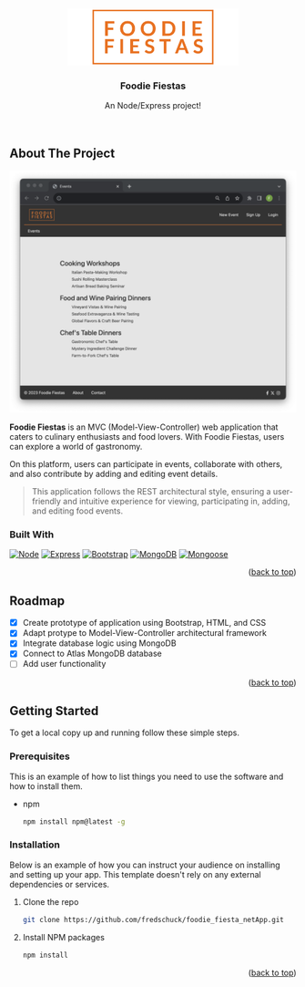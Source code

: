 <a name="readme-top"></a>


<!-- PROJECT LOGO -->
<br />
<div align="center">
    <img src="public/images/logo.png" alt="Logo" width="300px" height="">

  <h3 align="center">Foodie Fiestas</h3>

  <p align="center">
    An Node/Express project!
    <br />
    <br />
    <br />
  </p>
</div>


<!-- ABOUT THE PROJECT -->
## About The Project 

![Product Name Screen Shot][product-screenshot]

 **Foodie Fiestas** is an MVC (Model-View-Controller) web application that caters to culinary enthusiasts and food lovers. With Foodie Fiestas, users can explore a world of gastronomy. 

On this platform, users can participate in events, collaborate with others, and also contribute by adding and editing event details.

> This application follows the REST architectural style, ensuring a user-friendly and intuitive experience for viewing, participating in, adding, and editing food events.


### Built With

[![Node][Node.js]][Node-url]
[![Express][Express.js]][Express-url]
[![Bootstrap][Bootstrap.com]][Bootstrap-url]
[![MongoDB][MongoDB]][MongoDB-url]
[![Mongoose][Mongoose]][Mongoose-url]


<p align="right">(<a href="#readme-top">back to top</a>)</p>

<!-- ROADMAP -->
## Roadmap

- [x] Create prototype of application using Bootstrap, HTML, and CSS
- [x] Adapt protype to Model-View-Controller architectural framework
- [x] Integrate database logic using MongoDB
- [x] Connect to Atlas MongoDB database
- [ ] Add user functionality

<p align="right">(<a href="#readme-top">back to top</a>)</p>

<!-- GETTING STARTED -->
## Getting Started

To get a local copy up and running follow these simple steps.

### Prerequisites

This is an example of how to list things you need to use the software and how to install them.
* npm
  ```sh
  npm install npm@latest -g
  ```

### Installation

Below is an example of how you can instruct your audience on installing and setting up your app. This template doesn't rely on any external dependencies or services.

1. Clone the repo
   ```sh
   git clone https://github.com/fredschuck/foodie_fiesta_netApp.git
   ```
2. Install NPM packages
   ```sh
   npm install
   ```

<p align="right">(<a href="#readme-top">back to top</a>)</p>


<!-- MARKDOWN LINKS & IMAGES -->
[product-screenshot]: public/images/screenshot.png
[Node.js]: https://img.shields.io/badge/node.js-7FC729?style=for-the-badge&logo=nodedotjs&logoColor=white
[Node-url]: https://nextjs.org/
[Express.js]: https://img.shields.io/badge/express-EEEEEE?style=for-the-badge&logo=express&logoColor=black
[Express-url]: https://expressjs.com
[Bootstrap.com]: https://img.shields.io/badge/Bootstrap-563D7C?style=for-the-badge&logo=bootstrap&logoColor=white
[Bootstrap-url]: https://getbootstrap.com
[MongoDB]: https://img.shields.io/badge/MongoDB-F5F7FA?style=for-the-badge&logo=mongodb&logoColor=6BA242
[MongoDB-url]: https://www.mongodb.com/
[Mongoose]: https://img.shields.io/badge/Mongoose-F5F7FA?style=for-the-badge&logo=mongoose&logoColor=880000
[Mongoose-url]: https://mongoosejs.com/